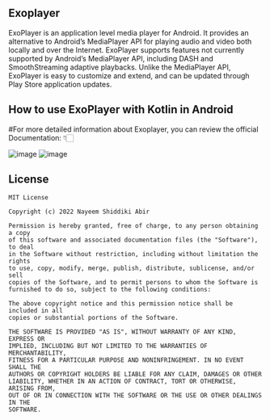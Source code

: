 ## Exoplayer
ExoPlayer is an application level media player for Android. It provides an alternative to Android’s MediaPlayer API for playing audio and video both locally and over the Internet. ExoPlayer supports features not currently supported by Android’s MediaPlayer API, including DASH and SmoothStreaming adaptive playbacks. Unlike the MediaPlayer API, ExoPlayer is easy to customize and extend, and can be updated through Play Store application updates.

## How to use ExoPlayer with Kotlin in Android
#For more detailed information about Exoplayer, you can review the official Documentation: 👇🏻

![image](https://user-images.githubusercontent.com/22006238/152334983-57bee722-b5e9-4869-a58b-c7d3778f5227.png)
![image](https://user-images.githubusercontent.com/22006238/152335051-e70495a1-7edf-48d4-8abe-d05c0cadd733.png)

## License
```
MIT License

Copyright (c) 2022 Nayeem Shiddiki Abir

Permission is hereby granted, free of charge, to any person obtaining a copy
of this software and associated documentation files (the "Software"), to deal
in the Software without restriction, including without limitation the rights
to use, copy, modify, merge, publish, distribute, sublicense, and/or sell
copies of the Software, and to permit persons to whom the Software is
furnished to do so, subject to the following conditions:

The above copyright notice and this permission notice shall be included in all
copies or substantial portions of the Software.

THE SOFTWARE IS PROVIDED "AS IS", WITHOUT WARRANTY OF ANY KIND, EXPRESS OR
IMPLIED, INCLUDING BUT NOT LIMITED TO THE WARRANTIES OF MERCHANTABILITY,
FITNESS FOR A PARTICULAR PURPOSE AND NONINFRINGEMENT. IN NO EVENT SHALL THE
AUTHORS OR COPYRIGHT HOLDERS BE LIABLE FOR ANY CLAIM, DAMAGES OR OTHER
LIABILITY, WHETHER IN AN ACTION OF CONTRACT, TORT OR OTHERWISE, ARISING FROM,
OUT OF OR IN CONNECTION WITH THE SOFTWARE OR THE USE OR OTHER DEALINGS IN THE
SOFTWARE.
```
